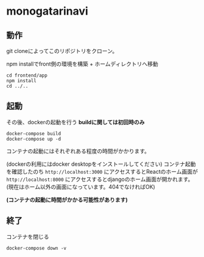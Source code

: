 # monogatarinavi

## 動作
git cloneによってこのリポジトリをクローン。


npm installでfront側の環境を構築 + ホームディレクトリへ移動
```
cd frontend/app
npm install
cd ../..
```

## 起動

その後、dockerの起動を行う
**buildに関しては初回時のみ**
```
docker-compose build
docker-compose up -d
```
コンテナの起動にはそれぞれある程度の時間がかかります。

(dockerの利用にはdocker desktopをインストールしてください)
コンテナ起動を確認したのち
`http://localhost:3000`
にアクセスするとReactのホーム画面が
`http://localhost:8000`
にアクセスするとdjangoのホーム画面が開かれます。(現在はホーム以外の画面になっています。404でなければOK)

**(コンテナの起動に時間がかかる可能性があります)**

## 終了
コンテナを閉じる
```
docker-compose down -v
```
